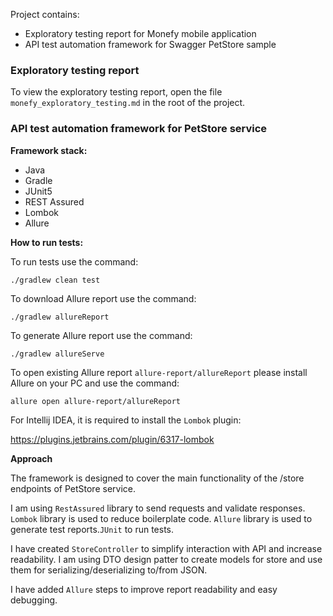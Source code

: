 Project contains:
* Exploratory testing report for Monefy mobile application
* API test automation framework for Swagger PetStore sample

### Exploratory testing report
To view the exploratory testing report, open the file `monefy_exploratory_testing.md` in the root of the project.

### API test automation framework for PetStore service
**Framework stack:**
* Java
* Gradle
* JUnit5
* REST Assured
* Lombok
* Allure

**How to run tests:**

To run tests use the command:

`./gradlew clean test`

To download Allure report use the command:

`./gradlew allureReport`

To generate Allure report use the command:

`./gradlew allureServe`

To open existing Allure report `allure-report/allureReport` please install Allure on your PC and use the command:

`allure open allure-report/allureReport`

For Intellij IDEA, it is required to install the `Lombok` plugin:

https://plugins.jetbrains.com/plugin/6317-lombok

**Approach**

The framework is designed to cover the main functionality of the /store endpoints of PetStore service.

I am using `RestAssured` library to send requests and validate responses. `Lombok` library is used to reduce boilerplate code. `Allure` library is used to generate test reports.`JUnit` to run tests.

I have created `StoreController` to simplify interaction with API and increase readability. I am using DTO design patter to create models for store and use them for serializing/deserializing to/from JSON.

I have added `Allure` steps to improve report readability and easy debugging.